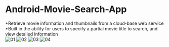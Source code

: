 # Android-Movie-Search-App
*Retrieve movie information and thumbnails from a cloud-base web service
*Built in the ability for users to specify a partial movie title to search, and view detailed information  
![01](https://user-images.githubusercontent.com/56183348/163924705-3c1596b9-0149-4980-9bb2-1d4668d84978.PNG)
![02](https://user-images.githubusercontent.com/56183348/163922451-40df2524-0d64-45c7-8584-2c8feb36b537.PNG)
![03](https://user-images.githubusercontent.com/56183348/163922458-9c9b6e81-47ab-43a7-9020-3079556ec4ab.PNG)
![04](https://user-images.githubusercontent.com/56183348/163922462-e47392c2-9c05-4787-af17-228588296863.PNG)
